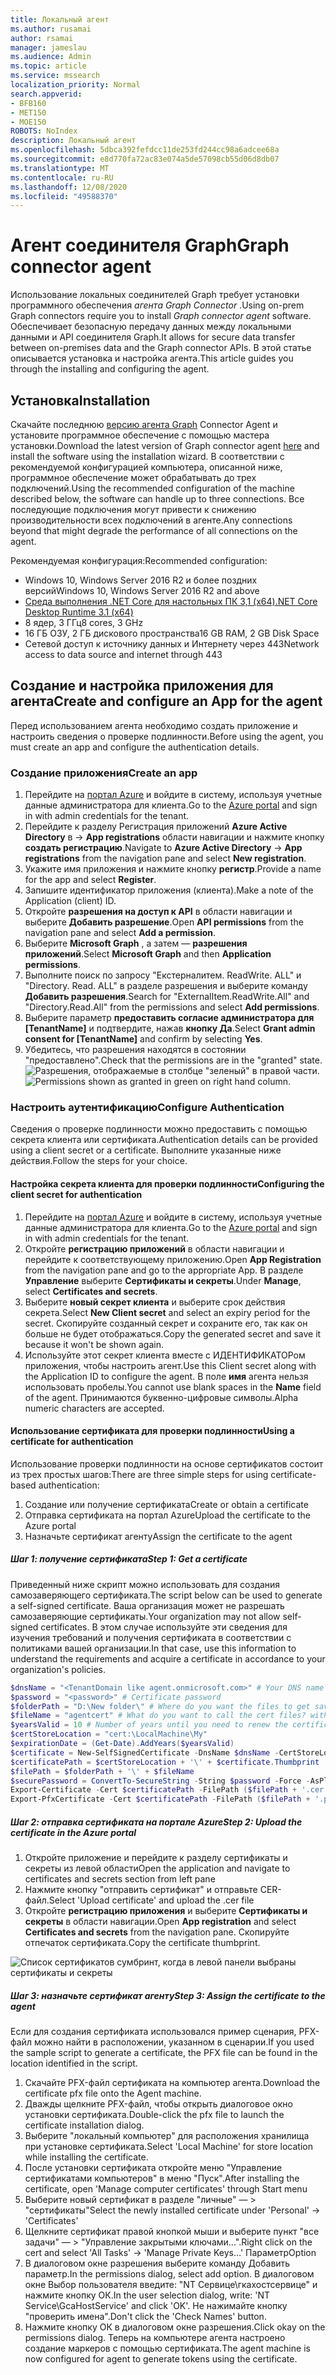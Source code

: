 ```yaml
---
title: Локальный агент
ms.author: rusamai
author: rsamai
manager: jameslau
ms.audience: Admin
ms.topic: article
ms.service: mssearch
localization_priority: Normal
search.appverid:
- BFB160
- MET150
- MOE150
ROBOTS: NoIndex
description: Локальный агент
ms.openlocfilehash: 5dbca392fefdcc11de253fd244cc98a6adcee68a
ms.sourcegitcommit: e8d770fa72ac83e074a5de57098cb55d06d8db07
ms.translationtype: MT
ms.contentlocale: ru-RU
ms.lasthandoff: 12/08/2020
ms.locfileid: "49588370"
---
```

# <a name="graph-connector-agent"></a><span data-ttu-id="d9341-103">Агент соединителя Graph</span><span class="sxs-lookup"><span data-stu-id="d9341-103">Graph connector agent</span></span>

<span data-ttu-id="d9341-104">Использование локальных соединителей Graph требует установки программного обеспечения *агента Graph Connector* .</span><span class="sxs-lookup"><span data-stu-id="d9341-104">Using on-prem Graph connectors require you to install *Graph connector agent* software.</span></span> <span data-ttu-id="d9341-105">Обеспечивает безопасную передачу данных между локальными данными и API соединителя Graph.</span><span class="sxs-lookup"><span data-stu-id="d9341-105">It allows for secure data transfer between on-premises data and the Graph connector APIs.</span></span> <span data-ttu-id="d9341-106">В этой статье описывается установка и настройка агента.</span><span class="sxs-lookup"><span data-stu-id="d9341-106">This article guides you through the installing and configuring the agent.</span></span>

## <a name="installation"></a><span data-ttu-id="d9341-107">Установка</span><span class="sxs-lookup"><span data-stu-id="d9341-107">Installation</span></span>

<span data-ttu-id="d9341-108">Скачайте последнюю [версию агента Graph](https://aka.ms/gcadownload) Connector Agent и установите программное обеспечение с помощью мастера установки.</span><span class="sxs-lookup"><span data-stu-id="d9341-108">Download the latest version of Graph connector agent [here](https://aka.ms/gcadownload) and install the software using the installation wizard.</span></span> <span data-ttu-id="d9341-109">В соответствии с рекомендуемой конфигурацией компьютера, описанной ниже, программное обеспечение может обрабатывать до трех подключений.</span><span class="sxs-lookup"><span data-stu-id="d9341-109">Using the recommended configuration of the machine described below, the software can handle up to three connections.</span></span> <span data-ttu-id="d9341-110">Все последующие подключения могут привести к снижению производительности всех подключений в агенте.</span><span class="sxs-lookup"><span data-stu-id="d9341-110">Any connections beyond that might degrade the performance of all connections on the agent.</span></span>

<span data-ttu-id="d9341-111">Рекомендуемая конфигурация:</span><span class="sxs-lookup"><span data-stu-id="d9341-111">Recommended configuration:</span></span>

* <span data-ttu-id="d9341-112">Windows 10, Windows Server 2016 R2 и более поздних версий</span><span class="sxs-lookup"><span data-stu-id="d9341-112">Windows 10, Windows Server 2016 R2 and above</span></span>
* [<span data-ttu-id="d9341-113">Среда выполнения .NET Core для настольных ПК 3,1 (x64)</span><span class="sxs-lookup"><span data-stu-id="d9341-113">.NET Core Desktop Runtime 3.1 (x64)</span></span>](https://dotnet.microsoft.com/download/dotnet-core/3.1)
* <span data-ttu-id="d9341-114">8 ядер, 3 ГГц</span><span class="sxs-lookup"><span data-stu-id="d9341-114">8 cores, 3 GHz</span></span>
* <span data-ttu-id="d9341-115">16 ГБ ОЗУ, 2 ГБ дискового пространства</span><span class="sxs-lookup"><span data-stu-id="d9341-115">16 GB RAM, 2 GB Disk Space</span></span>
* <span data-ttu-id="d9341-116">Сетевой доступ к источнику данных и Интернету через 443</span><span class="sxs-lookup"><span data-stu-id="d9341-116">Network access to data source and internet through 443</span></span>

## <a name="create-and-configure-an-app-for-the-agent"></a><span data-ttu-id="d9341-117">Создание и настройка приложения для агента</span><span class="sxs-lookup"><span data-stu-id="d9341-117">Create and configure an App for the agent</span></span>  

<span data-ttu-id="d9341-118">Перед использованием агента необходимо создать приложение и настроить сведения о проверке подлинности.</span><span class="sxs-lookup"><span data-stu-id="d9341-118">Before using the agent, you must create an app and configure the authentication details.</span></span>

### <a name="create-an-app"></a><span data-ttu-id="d9341-119">Создание приложения</span><span class="sxs-lookup"><span data-stu-id="d9341-119">Create an app</span></span>

1. <span data-ttu-id="d9341-120">Перейдите на [портал Azure](https://portal.azure.com) и войдите в систему, используя учетные данные администратора для клиента.</span><span class="sxs-lookup"><span data-stu-id="d9341-120">Go to the [Azure portal](https://portal.azure.com) and sign in with admin credentials for the tenant.</span></span>
2. <span data-ttu-id="d9341-121">Перейдите к разделу Регистрация приложений **Azure Active Directory** в  ->  **App registrations** области навигации и нажмите кнопку **создать регистрацию**.</span><span class="sxs-lookup"><span data-stu-id="d9341-121">Navigate to **Azure Active Directory** -> **App registrations** from the navigation pane and select **New registration**.</span></span>
3. <span data-ttu-id="d9341-122">Укажите имя приложения и нажмите кнопку **регистр**.</span><span class="sxs-lookup"><span data-stu-id="d9341-122">Provide a name for the app and select **Register**.</span></span>
4. <span data-ttu-id="d9341-123">Запишите идентификатор приложения (клиента).</span><span class="sxs-lookup"><span data-stu-id="d9341-123">Make a note of the Application (client) ID.</span></span>
5. <span data-ttu-id="d9341-124">Откройте **разрешения на доступ к API** в области навигации и выберите **Добавить разрешение**.</span><span class="sxs-lookup"><span data-stu-id="d9341-124">Open **API permissions** from the navigation pane and select **Add a permission**.</span></span>
6. <span data-ttu-id="d9341-125">Выберите **Microsoft Graph** , а затем — **разрешения приложений**.</span><span class="sxs-lookup"><span data-stu-id="d9341-125">Select **Microsoft Graph** and then **Application permissions**.</span></span>
7. <span data-ttu-id="d9341-126">Выполните поиск по запросу "Екстерналитем. ReadWrite. ALL" и "Directory. Read. ALL" в разделе разрешения и выберите команду **Добавить разрешения**.</span><span class="sxs-lookup"><span data-stu-id="d9341-126">Search for "ExternalItem.ReadWrite.All" and "Directory.Read.All" from the permissions and select **Add permissions**.</span></span>
8. <span data-ttu-id="d9341-127">Выберите параметр **предоставить согласие администратора для [TenantName]** и подтвердите, нажав **кнопку Да**.</span><span class="sxs-lookup"><span data-stu-id="d9341-127">Select **Grant admin consent for [TenantName]** and confirm by selecting **Yes**.</span></span>
9. <span data-ttu-id="d9341-128">Убедитесь, что разрешения находятся в состоянии "предоставлено".</span><span class="sxs-lookup"><span data-stu-id="d9341-128">Check that the permissions are in the "granted" state.</span></span>
     <span data-ttu-id="d9341-129">![Разрешения, отображаемые в столбце "зеленый" в правой части.](media/onprem-agent/granted-state.png)</span><span class="sxs-lookup"><span data-stu-id="d9341-129">![Permissions shown as granted in green on right hand column.](media/onprem-agent/granted-state.png)</span></span>

### <a name="configure-authentication"></a><span data-ttu-id="d9341-130">Настроить аутентификацию</span><span class="sxs-lookup"><span data-stu-id="d9341-130">Configure Authentication</span></span>

<span data-ttu-id="d9341-131">Сведения о проверке подлинности можно предоставить с помощью секрета клиента или сертификата.</span><span class="sxs-lookup"><span data-stu-id="d9341-131">Authentication details can be provided using a client secret or a certificate.</span></span> <span data-ttu-id="d9341-132">Выполните указанные ниже действия.</span><span class="sxs-lookup"><span data-stu-id="d9341-132">Follow the steps for your choice.</span></span>

#### <a name="configuring-the-client-secret-for-authentication"></a><span data-ttu-id="d9341-133">Настройка секрета клиента для проверки подлинности</span><span class="sxs-lookup"><span data-stu-id="d9341-133">Configuring the client secret for authentication</span></span>

1. <span data-ttu-id="d9341-134">Перейдите на [портал Azure](https://portal.azure.com) и войдите в систему, используя учетные данные администратора для клиента.</span><span class="sxs-lookup"><span data-stu-id="d9341-134">Go to the [Azure portal](https://portal.azure.com) and sign in with admin credentials for the tenant.</span></span>
2. <span data-ttu-id="d9341-135">Откройте **регистрацию приложений** в области навигации и перейдите к соответствующему приложению.</span><span class="sxs-lookup"><span data-stu-id="d9341-135">Open **App Registration** from the navigation pane and go to the appropriate App.</span></span> <span data-ttu-id="d9341-136">В разделе **Управление** выберите **Сертификаты и секреты**.</span><span class="sxs-lookup"><span data-stu-id="d9341-136">Under **Manage**, select **Certificates and secrets**.</span></span>
3. <span data-ttu-id="d9341-137">Выберите **новый секрет клиента** и выберите срок действия секрета.</span><span class="sxs-lookup"><span data-stu-id="d9341-137">Select **New Client secret** and select an expiry period for the secret.</span></span> <span data-ttu-id="d9341-138">Скопируйте созданный секрет и сохраните его, так как он больше не будет отображаться.</span><span class="sxs-lookup"><span data-stu-id="d9341-138">Copy the generated secret and save it because it won't be shown again.</span></span>
4. <span data-ttu-id="d9341-139">Используйте этот секрет клиента вместе с ИДЕНТИФИКАТОРом приложения, чтобы настроить агент.</span><span class="sxs-lookup"><span data-stu-id="d9341-139">Use this Client secret along with the Application ID to configure the agent.</span></span> <span data-ttu-id="d9341-140">В поле **имя** агента нельзя использовать пробелы.</span><span class="sxs-lookup"><span data-stu-id="d9341-140">You cannot use blank spaces in the **Name** field of the agent.</span></span> <span data-ttu-id="d9341-141">Принимаются буквенно-цифровые символы.</span><span class="sxs-lookup"><span data-stu-id="d9341-141">Alpha numeric characters are accepted.</span></span>

#### <a name="using-a-certificate-for-authentication"></a><span data-ttu-id="d9341-142">Использование сертификата для проверки подлинности</span><span class="sxs-lookup"><span data-stu-id="d9341-142">Using a certificate for authentication</span></span>

<span data-ttu-id="d9341-143">Использование проверки подлинности на основе сертификатов состоит из трех простых шагов:</span><span class="sxs-lookup"><span data-stu-id="d9341-143">There are three simple steps for using certificate-based authentication:</span></span>

1. <span data-ttu-id="d9341-144">Создание или получение сертификата</span><span class="sxs-lookup"><span data-stu-id="d9341-144">Create or obtain a certificate</span></span>
1. <span data-ttu-id="d9341-145">Отправка сертификата на портал Azure</span><span class="sxs-lookup"><span data-stu-id="d9341-145">Upload the certificate to the Azure portal</span></span>
1. <span data-ttu-id="d9341-146">Назначьте сертификат агенту</span><span class="sxs-lookup"><span data-stu-id="d9341-146">Assign the certificate to the agent</span></span>

##### <a name="step-1-get-a-certificate"></a><span data-ttu-id="d9341-147">Шаг 1: получение сертификата</span><span class="sxs-lookup"><span data-stu-id="d9341-147">Step 1: Get a certificate</span></span>

<span data-ttu-id="d9341-148">Приведенный ниже скрипт можно использовать для создания самозаверяющего сертификата.</span><span class="sxs-lookup"><span data-stu-id="d9341-148">The script below can be used to generate a self-signed certificate.</span></span> <span data-ttu-id="d9341-149">Ваша организация может не разрешать самозаверяющие сертификаты.</span><span class="sxs-lookup"><span data-stu-id="d9341-149">Your organization may not allow self-signed certificates.</span></span> <span data-ttu-id="d9341-150">В этом случае используйте эти сведения для изучения требований и получения сертификата в соответствии с политиками вашей организации.</span><span class="sxs-lookup"><span data-stu-id="d9341-150">In that case, use this information to understand the requirements and acquire a certificate in accordance to your organization's policies.</span></span>

```Powershell
$dnsName = "<TenantDomain like agent.onmicrosoft.com>" # Your DNS name
$password = "<password>" # Certificate password
$folderPath = "D:\New folder\" # Where do you want the files to get saved to? The folder needs to exist.
$fileName = "agentcert" # What do you want to call the cert files? without the file extension
$yearsValid = 10 # Number of years until you need to renew the certificate
$certStoreLocation = "cert:\LocalMachine\My"
$expirationDate = (Get-Date).AddYears($yearsValid)
$certificate = New-SelfSignedCertificate -DnsName $dnsName -CertStoreLocation $certStoreLocation -NotAfter $expirationDate -KeyExportPolicy Exportable -KeySpec Signature
$certificatePath = $certStoreLocation + '\' + $certificate.Thumbprint
$filePath = $folderPath + '\' + $fileName
$securePassword = ConvertTo-SecureString -String $password -Force -AsPlainText
Export-Certificate -Cert $certificatePath -FilePath ($filePath + '.cer')
Export-PfxCertificate -Cert $certificatePath -FilePath ($filePath + '.pfx') -Password $securePassword
```

##### <a name="step-2-upload-the-certificate-in-the-azure-portal"></a><span data-ttu-id="d9341-151">Шаг 2: отправка сертификата на портале Azure</span><span class="sxs-lookup"><span data-stu-id="d9341-151">Step 2: Upload the certificate in the Azure portal</span></span>

1. <span data-ttu-id="d9341-152">Откройте приложение и перейдите к разделу сертификаты и секреты из левой области</span><span class="sxs-lookup"><span data-stu-id="d9341-152">Open the application and navigate to certificates and secrets section from left pane</span></span>
1. <span data-ttu-id="d9341-153">Нажмите кнопку "отправить сертификат" и отправьте CER-файл.</span><span class="sxs-lookup"><span data-stu-id="d9341-153">Select 'Upload certificate' and upload the .cer file</span></span>
1. <span data-ttu-id="d9341-154">Откройте **регистрацию приложения** и выберите **Сертификаты и секреты** в области навигации.</span><span class="sxs-lookup"><span data-stu-id="d9341-154">Open **App registration** and select **Certificates and secrets** from the navigation pane.</span></span> <span data-ttu-id="d9341-155">Скопируйте отпечаток сертификата.</span><span class="sxs-lookup"><span data-stu-id="d9341-155">Copy the certificate thumbprint.</span></span>

![Список сертификатов сумбринт, когда в левой панели выбраны сертификаты и секреты](media/onprem-agent/certificates.png)

##### <a name="step-3-assign-the-certificate-to-the-agent"></a><span data-ttu-id="d9341-157">Шаг 3: назначьте сертификат агенту</span><span class="sxs-lookup"><span data-stu-id="d9341-157">Step 3: Assign the certificate to the agent</span></span>

<span data-ttu-id="d9341-158">Если для создания сертификата использовался пример сценария, PFX-файл можно найти в расположении, указанном в сценарии.</span><span class="sxs-lookup"><span data-stu-id="d9341-158">If you used the sample script to generate a certificate, the PFX file can be found in the location identified in the script.</span></span>

1. <span data-ttu-id="d9341-159">Скачайте PFX-файл сертификата на компьютер агента.</span><span class="sxs-lookup"><span data-stu-id="d9341-159">Download the certificate pfx file onto the Agent machine.</span></span>
1. <span data-ttu-id="d9341-160">Дважды щелкните PFX-файл, чтобы открыть диалоговое окно установки сертификата.</span><span class="sxs-lookup"><span data-stu-id="d9341-160">Double-click the pfx file to launch the certificate installation dialog.</span></span>
1. <span data-ttu-id="d9341-161">Выберите "локальный компьютер" для расположения хранилища при установке сертификата.</span><span class="sxs-lookup"><span data-stu-id="d9341-161">Select 'Local Machine' for store location while installing the certificate.</span></span>
1. <span data-ttu-id="d9341-162">После установки сертификата откройте меню "Управление сертификатами компьютеров" в меню "Пуск".</span><span class="sxs-lookup"><span data-stu-id="d9341-162">After installing the certificate, open 'Manage computer certificates' through Start menu</span></span>
1. <span data-ttu-id="d9341-163">Выберите новый сертификат в разделе "личные" — > "сертификаты"</span><span class="sxs-lookup"><span data-stu-id="d9341-163">Select the newly installed certificate under 'Personal' -> 'Certificates'</span></span>
1. <span data-ttu-id="d9341-164">Щелкните сертификат правой кнопкой мыши и выберите пункт "все задачи" — > "Управление закрытыми ключами...".</span><span class="sxs-lookup"><span data-stu-id="d9341-164">Right click on the cert and select 'All Tasks' -> 'Manage Private Keys…'</span></span> <span data-ttu-id="d9341-165">Параметр</span><span class="sxs-lookup"><span data-stu-id="d9341-165">Option</span></span>
1. <span data-ttu-id="d9341-166">В диалоговом окне разрешения выберите команду Добавить параметр.</span><span class="sxs-lookup"><span data-stu-id="d9341-166">In the permissions dialog, select add option.</span></span> <span data-ttu-id="d9341-167">В диалоговом окне Выбор пользователя введите: "NT Сервице\гкахостсервице" и нажмите кнопку ОК.</span><span class="sxs-lookup"><span data-stu-id="d9341-167">In the user selection dialog, write: 'NT Service\GcaHostService' and click 'OK'.</span></span> <span data-ttu-id="d9341-168">Не нажимайте кнопку "проверить имена".</span><span class="sxs-lookup"><span data-stu-id="d9341-168">Don't click the 'Check Names' button.</span></span>
1. <span data-ttu-id="d9341-169">Нажмите кнопку ОК в диалоговом окне разрешения.</span><span class="sxs-lookup"><span data-stu-id="d9341-169">Click okay on the permissions dialog.</span></span> <span data-ttu-id="d9341-170">Теперь на компьютере агента настроено создание маркеров с помощью сертификата.</span><span class="sxs-lookup"><span data-stu-id="d9341-170">The agent machine is now configured for agent to generate tokens using the certificate.</span></span>
